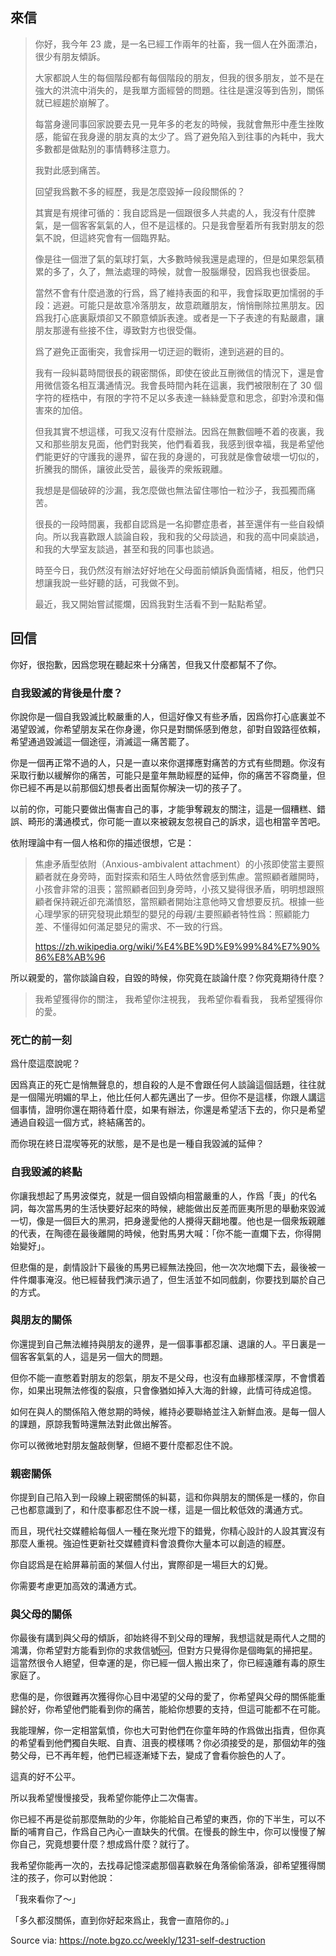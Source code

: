 
## 來信

> 你好，我今年 23 歲，是一名已經工作兩年的社畜，我一個人在外面漂泊，很少有朋友傾訴。
>
> 大家都說人生的每個階段都有每個階段的朋友，但我的很多朋友，並不是在強大的洪流中消失的，是我單方面經營的問題。往往是還沒等到告別，關係就已經趨於崩解了。
>
> 每當身邊同事回家說要去見一見年多的老友的時候，我就會無形中產生挫敗感，能留在我身邊的朋友真的太少了。爲了避免陷入到往事的內耗中，我大多數都是做點別的事情轉移注意力。
>
> 我對此感到痛苦。
>
> 回望我爲數不多的經歷，我是怎麼毀掉一段段關係的？
>
> 其實是有規律可循的：我自認爲是一個跟很多人共處的人，我沒有什麼脾氣，是一個客客氣氣的人，但不是這樣的。只是我會壓着所有我對朋友的怨氣不說，但這終究會有一個臨界點。
>
> 像是往一個泄了氣的氣球打氣，大多數時候我還是處理的，但是如果怨氣積累的多了，久了，無法處理的時候，就會一股腦爆發，因爲我也很委屈。
>
> 當然不會有什麼過激的行爲，爲了維持表面的和平，我會採取更加懦弱的手段：逃避。可能只是故意冷落朋友，故意疏離朋友，悄悄刪除拉黑朋友。因爲我打心底裏厭煩卻又不願意傾訴表達。或者是一下子表達的有點嚴肅，讓朋友那邊有些接不住，導致對方也很受傷。
>
> 爲了避免正面衝突，我會採用一切迂迴的戰術，達到逃避的目的。
>
> 我有一段糾葛時間很長的親密關係，即使在彼此互刪微信的情況下，還是會用微信簽名相互溝通情況。我會長時間內耗在這裏，我們被限制在了 30 個字符的桎梏中，有限的字符不足以多表達一絲絲愛意和思念，卻對冷漠和傷害來的加倍。
>
> 但我其實不想這樣，可我又沒有什麼辦法。因爲在無數個睡不着的夜裏，我又和那些朋友見面，他們對我笑，他們看着我，我感到很幸福，我是希望他們能更好的守護我的邊界，留在我的身邊的，可我就是像會破壞一切似的，折騰我的關係，讓彼此受苦，最後弄的衆叛親離。
>
> 我想是是個破碎的沙漏，我怎麼做也無法留住哪怕一粒沙子，我孤獨而痛苦。
>
> 很長的一段時間裏，我都自認爲是一名抑鬱症患者，甚至還伴有一些自殺傾向。所以我喜歡跟人談論自殺，我和我的父母談過，和我的高中同桌談過，和我的大學室友談過，甚至和我的同事也談過。
>
> 時至今日，我仍然沒有辦法好好地在父母面前傾訴負面情緒，相反，他們只想讓我說一些好聽的話，可我做不到。
>
> 最近，我又開始嘗試擺爛，因爲我對生活看不到一點點希望。

## 回信

你好，很抱歉，因爲您現在聽起來十分痛苦，但我又什麼都幫不了你。

### 自我毀滅的背後是什麼？

你說你是一個自我毀滅比較嚴重的人，但這好像又有些矛盾，因爲你打心底裏並不渴望毀滅，你希望朋友呆在你身邊，你只是對關係感到倦怠，卻對自毀路徑依賴，希望通過毀滅這一個途徑，消滅這一痛苦罷了。

你是一個再正常不過的人，只是一直以來你選擇應對痛苦的方式有些問題。你沒有采取行動以緩解你的痛苦，可能只是童年無助經歷的延伸，你的痛苦不容商量，但你已經不再是以前那個幻想長者出面幫你解決一切的孩子了。

以前的你，可能只要做出傷害自己的事，才能爭奪親友的關注，這是一個糟糕、錯誤、畸形的溝通模式，你可能一直以來被親友忽視自己的訴求，這也相當辛苦吧。

依附理論中有一個人格和你的描述很想，它是：

> 焦慮矛盾型依附（Anxious-ambivalent attachment）的小孩即使當主要照顧者就在身旁時，面對探索和陌生人時依然會感到焦慮。當照顧者離開時，小孩會非常的沮喪；當照顧者回到身旁時，小孩又變得很矛盾，明明想跟照顧者保持親近卻充滿憤怒，當照顧者開始注意他時又會想要反抗。根據一些心理學家的研究發現此類型的嬰兒的母親/主要照顧者特性爲：照顧能力差、不懂得如何滿足嬰兒的需求、不一致的行爲。
>
> https://zh.wikipedia.org/wiki/%E4%BE%9D%E9%99%84%E7%90%86%E8%AB%96

所以親愛的，當你談論自殺，自毀的時候，你究竟在談論什麼？你究竟期待什麼？

> 我希望獲得你的關注，
> 我希望你注視我，
> 我希望你看看我，
> 我希望獲得你的愛。

### 死亡的前一刻

爲什麼這麼說呢？

因爲真正的死亡是悄無聲息的，想自殺的人是不會跟任何人談論這個話題，往往就是一個陽光明媚的早上，他比任何人都先邁出了一步。但你不是這樣，你跟人講這個事情，證明你還在期待着什麼，如果有辦法，你還是希望活下去的，你只是希望通過自殺這一個方式，終結痛苦的。

而你現在終日混喫等死的狀態，是不是也是一種自我毀滅的延伸？

### 自我毀滅的終點

你讓我想起了馬男波傑克，就是一個自毀傾向相當嚴重的人，作爲「喪」的代名詞，每次當馬男的生活快要好起來的時候，總能做出反差而匪夷所思的舉動來毀滅一切，像是一個巨大的黑洞，把身邊愛他的人攪得天翻地覆。他也是一個衆叛親離的代表，在陶德在最後離開的時候，他對馬男大喊：「你不能一直爛下去，你得開始變好」。

但悲傷的是，劇情設計下最後的馬男已經無法挽回，他一次次地爛下去，最後被一件件爛事淹沒。他已經替我們演示過了，但生活並不如同戲劇，你要找到屬於自己的方式。

### 與朋友的關係

你還提到自己無法維持與朋友的邊界，是一個事事都忍讓、退讓的人。平日裏是一個客客氣氣的人，這是另一個大的問題。

但你不能一直憋着對朋友的怨氣，朋友不是父母，也沒有血緣那樣深厚，不會慣着你，如果出現無法修復的裂痕，只會像猶如掉入大海的針線，此情可待成追憶。

如何在與人的關係陷入倦怠期的時候，維持必要聯絡並注入新鮮血液。是每一個人的課題，原諒我暫時還無法對此做出解答。

你可以微微地對朋友盤敲側擊，但絕不要什麼都忍住不說。

### 親密關係

你提到自己陷入到一段線上親密關係的糾葛，這和你與朋友的關係是一樣的，你自己也都意識到了，和什麼事都忍住不說一樣，這是一個比較低效的溝通方式。

而且，現代社交媒體給每個人一種在聚光燈下的錯覺，你精心設計的人設其實沒有那麼人重視。強迫性更新社交媒體資料會浪費你大量本可以創造的經歷。

你自認爲是在給屏幕前面的某個人付出，實際卻是一場巨大的幻覺。

你需要考慮更加高效的溝通方式。

### 與父母的關係

你最後有講到與父母的傾訴，卻始終得不到父母的理解，我想這就是兩代人之間的鴻溝，你希望對方能看到你的求救信號🆘，但對方只覺得你是個晦氣的掃把星。這當然很令人絕望，但幸運的是，你已經一個人搬出來了，你已經遠離有毒的原生家庭了。

悲傷的是，你很難再次獲得你心目中渴望的父母的愛了，你希望與父母的關係能重歸於好，你希望他們能看到你的痛苦，能給你想要的支持，但這可能都不在可能。

我能理解，你一定相當氣憤，你也大可對他們在你童年時的作爲做出指責，但你真的希望看到他們獨自失眠、自責、沮喪的模樣嗎？你必須接受的是，那個幼年的強勢父母，已不再年輕，他們已經逐漸矮下去，變成了會看你臉色的人了。

這真的好不公平。

所以我希望慢慢接受，我希望你能停止二次傷害。

你已經不再是從前那麼無助的少年，你能給自己希望的東西，你的下半生，可以不斷的哺育自己，作爲自己內心一直缺失的代償。在慢長的餘生中，你可以慢慢了解你自己，究竟想要什麼？想成爲什麼？就行了。

我希望你能再一次的，去找尋記憶深處那個喜歡躲在角落偷偷落淚，卻希望獲得關注的孩子，你可以對他說：

「我來看你了～」

「多久都沒關係，直到你好起來爲止，我會一直陪你的。」

Source via: https://note.bgzo.cc/weekly/1231-self-destruction